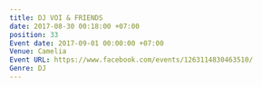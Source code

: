 ```yaml
---
title: DJ VOI & FRIENDS
date: 2017-08-30 00:18:00 +07:00
position: 33
Event date: 2017-09-01 00:00:00 +07:00
Venue: Camelia
Event URL: https://www.facebook.com/events/1263114830463510/
Genre: DJ
---
```


